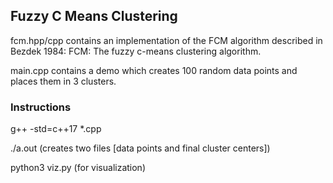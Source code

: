 ## Fuzzy C Means Clustering

fcm.hpp/cpp contains an implementation of the FCM algorithm described in
Bezdek 1984: FCM: The fuzzy c-means clustering algorithm.

main.cpp contains a demo which creates 100 random data points and places them
in 3 clusters.

### Instructions

g++ -std=c++17 *.cpp

./a.out (creates two files [data points and final cluster centers])

python3 viz.py (for visualization)